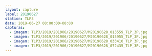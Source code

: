 ```yaml
---
layout: capture
label: 20190627
station: TLP3
date: 2019-06-27 00:00:00+00:00
capturas:
  - imagem: TLP3/2019/201906/20190627/M20190628_013559_TLP_3P.jpg
  - imagem: TLP3/2019/201906/20190627/M20190628_015955_TLP_3P.jpg
  - imagem: TLP3/2019/201906/20190627/M20190628_033410_TLP_3P.jpg
  - imagem: TLP3/2019/201906/20190627/M20190628_072435_TLP_3P.jpg
---
```

